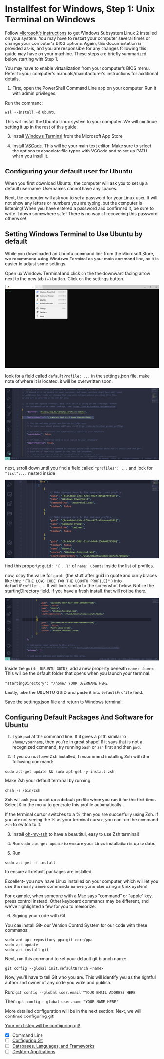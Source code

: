 # Installfest for Windows, Step 1: Unix Terminal on Windows

Follow [Microsoft's instructions](https://docs.microsoft.com/en-us/windows/wsl/install-win10#manual-installation-steps) to get Windows Subsystem Linux 2 installed on your system. You may have to restart your computer several times or change your computer's BIOS options. Again, this documentation is provided as-is, and you are responsible for any changes following this guide may have on your machine. These steps are briefly summarized below starting with Step 1.

You may have to enable virtualization from your computer's BIOS menu. Refer to your computer's manuals/manufacturer's instructions for additional details.

1. First, open the PowerShell Command Line app on your computer. Run it with admin privileges.

Run the command:
```
wsl --install -d Ubuntu
```

This will install the Ubuntu Linux system to your computer. We will continue setting it up in the rest of this guide.


3. Install [Windows Terminal](https://www.microsoft.com/en-us/p/windows-terminal/9n0dx20hk701?activetab=pivot:overviewtab) from the Microsoft App Store.

4. Install [VSCode](https://code.visualstudio.com/). This will be your main text editor. Make sure to select the options to associate file types with VSCode and to set up PATH when you insall it.

## Configuring your default user for Ubuntu

When you first download Ubuntu, the computer will ask you to set up a default username. Usernames cannot have any spaces. 

Next, the computer will ask you to set a password for your Linux user. It will not show any letters or numbers you are typing, but the computer is listening! When you have entered a password and confirmed it, be sure to write it down somewhere safe! There is no way of recovering this password otherwise!

## Setting Windows Terminal to Use Ubuntu by default

While you downloaded an Ubuntu command line from the Microsoft Store, we recommend using Windows Terminal as your main command line, as it is easier to adjust some settings.

Open up Windows Terminal and click on the the downward facing arrow next to the new tab (+) button. Click on the settings button.

![Windows Terminal](img/terminal01.png)


look for a field called `defaultProfile: ...` in the settings.json file. make note of where it is located. it will be overwritten soon.

![The Default Profile](img/terminal02.png)

next, scroll down until you find a field called `"profiles": ...` and look for `"list":...` nested inside

![list of profiles](img/settingsjson_list.png)

find this property: `guid: "{...}"` of `name: ubuntu` inside the list of profiles. 

now, copy the value for `guid:` (the stuff after guid in quote and curly braces like this: `"{THE LONG CODE FOR THE UBUNTU PROFILE}"` ) into `defaultProfile:...`. It will look similar to the screenshot below. Notice the startingDirectory field. If you have a fresh install, that will not be there. 

![The Ubuntu Profile](img/terminal03.png)

Inside the `guid: {UBUNTU GUID}`, add a new property beneath `name: ubuntu`. This will be the default folder that opens when you launch your terminal.

`"startingDirectory": "/home/ YOUR USERNAME HERE `

Lastly, take the UBUNTU GUID and paste it into `defaultProfile` field.

Save the settings.json file and return to Windows terminal.

## Configuring Default Packages And Software for Ubuntu

1. Type `pwd` at the command line. If it gives a path similar to `/home/yourname`, then you're in great shape! If it says that is not a recognized command, try running `bash` or `zsh` first and then `pwd`. 

2. If you do not have Zsh installed, I recommend installing Zsh with the following command:

`sudo apt-get update && sudo apt-get -y install zsh`

Make Zsh your default terminal by running:

`chsh -s /bin/zsh`

Zsh will ask you to set up a default profile when you run it for the first time. Select 0 in the menu to generate this profile automatically. 

If the terminal cursor switches to a %, then you are succesfully using Zsh. If you are not seeing the % as your terminal cursor, you can run the command `zsh` to switch to it.

3. Install [oh-my-zsh](https://ohmyz.sh/) to have a beautiful, easy to use Zsh terminal!

4. Run `sudo apt-get update` to ensure your Linux installation is up to date.

5. Run
```
sudo apt-get -f install
```
to ensure all default packages are installed.

Excellent- you now have Linux installed on your computer, which will let you use the nearly same commands as everyone else using a Unix system!

For example, when someone with a Mac says "command" or "apple" key, press control instead. Other keyboard commands may be different, and we've highlighted a few for you to memorize.

6. Signing your code with Git

You can install Git- our Version Control System for our code with these commands:

```
sudo add-apt-repository ppa:git-core/ppa
sudo apt update
sudo apt install git
```

Next, run this command to set your default git branch name:

```
git config --global init.defaultBranch <name>
```

Now, you'll have to tell Git who you are. This will identify you as the rightful author and owner of any code you write and publish.

Run: `git config --global user.email "YOUR EMAIL ADDRESS HERE` 

Then: `git config --global user.name "YOUR NAME HERE"`

More detailed configuration will be in the next section: Next, we will continue configuring git!

[Your next step will be configuring git!](git-configuration.md)

* [x] Command Line
* [ ] [Configuring Git](git-configuration.md)
* [ ] [Databases, Languages, and Frameworks](dbs-languages-frameworks.md)
* [ ] [Desktop Applications](desktop-applications.md)

